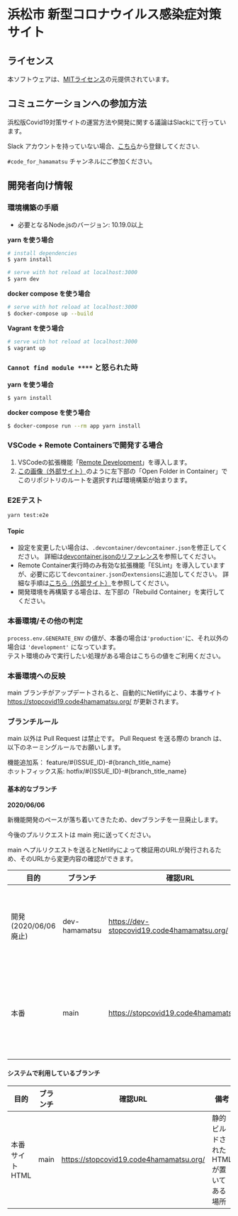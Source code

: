 # 浜松市 新型コロナウイルス感染症対策サイト

## ライセンス
本ソフトウェアは、[MITライセンス](./LICENSE.txt)の元提供されています。


## コミュニケーションへの参加方法

浜松版Covid19対策サイトの運営方法や開発に関する議論はSlackにて行っています。

Slack アカウントを持っていない場合、[こちら](https://join.slack.com/t/jaws-ug-hamamatsu/shared_invite/zt-dc5cgs87-cNw8QOxXeqhJnB8YB8A6Uw)から登録してください.


`#code_for_hamamatsu` チャンネルにご参加ください。


## 開発者向け情報

### 環境構築の手順

- 必要となるNode.jsのバージョン: 10.19.0以上

**yarn を使う場合**
```bash
# install dependencies
$ yarn install

# serve with hot reload at localhost:3000
$ yarn dev
```

**docker compose を使う場合**
```bash
# serve with hot reload at localhost:3000
$ docker-compose up --build
```

**Vagrant を使う場合**
```bash
# serve with hot reload at localhost:3000
$ vagrant up
```

### `Cannot find module ****` と怒られた時

**yarn を使う場合**
```bash
$ yarn install
```

**docker compose を使う場合**
```bash
$ docker-compose run --rm app yarn install
```

### VSCode + Remote Containersで開発する場合

1. VSCodeの拡張機能「[Remote Development](https://marketplace.visualstudio.com/items?itemName=ms-vscode-remote.vscode-remote-extensionpack)」を導入します。
2. [この画像（外部サイト）](https://code.visualstudio.com/docs/remote/containers#_quick-start-try-a-dev-container)のように左下部の「Open Folder in Container」でこのリポジトリのルートを選択すれば環境構築が始まります。

### E2Eテスト

```
yarn test:e2e
```

#### Topic
- 設定を変更したい場合は、`.devcontainer/devcontainer.json`を修正してください。
詳細は[devcontainer.jsonのリファレンス](https://code.visualstudio.com/docs/remote/containers#_devcontainerjson-reference)を参照してください。
- Remote Container実行時のみ有効な拡張機能「ESLint」を導入していますが、必要に応じて`devcontainer.json`の`extensions`に追加してください。
詳細な手順は[こちら（外部サイト）](https://code.visualstudio.com/docs/remote/containers#_managing-extensions)を参照してください。
- 開発環境を再構築する場合は、左下部の「Rebuild Container」を実行してください。

### 本番環境/その他の判定

`process.env.GENERATE_ENV` の値が、本番の場合は`'production'`に、それ以外の場合は `'development'` になっています。  
テスト環境のみで実行したい処理がある場合はこちらの値をご利用ください。

### 本番環境への反映

main ブランチがアップデートされると、自動的にNetlifyにより、本番サイト https://stopcovid19.code4hamamatsu.org/ が更新されます。

### ブランチルール

main 以外は Pull Request は禁止です。
Pull Request を送る際の branch は、以下のネーミングルールでお願いします。

機能追加系： feature/#{ISSUE_ID}-#{branch_title_name}  
ホットフィックス系: hotfix/#{ISSUE_ID}-#{branch_title_name}

#### 基本的なブランチ

**2020/06/06**

新機能開発のペースが落ち着いてきたため、devブランチを一旦廃止します。

今後のプルリクエストは main 宛に送ってください。

main へプルリクエストを送るとNetlifyによって検証用のURLが発行されるため、そのURLから変更内容の確認ができます。

| 目的 | ブランチ | 確認URL | 備考 |
| ---- | -------- | ---- | ---- |
| 開発(2020/06/06廃止) | dev-hamamatsu | https://dev-stopcovid19.code4hamamatsu.org/ | base branch。~~基本はこちらに Pull Requestを送ってください~~ |
| 本番 | main | https://stopcovid19.code4hamamatsu.org/ | base branch こちらからブランチ切って Pull Requestを送ってください |

#### システムで利用しているブランチ
| 目的 | ブランチ | 確認URL | 備考 |
| ---- | -------- | ---- | ---- |
| 本番サイトHTML | main | https://stopcovid19.code4hamamatsu.org/ | 静的ビルドされたHTMLが置いてある場所 |
